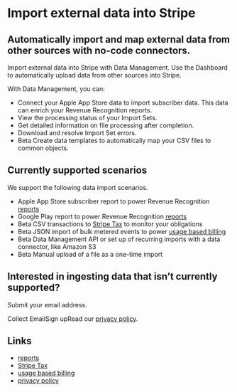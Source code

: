 # Import external data into Stripe

## Automatically import and map external data from other sources with no-code connectors.

Import external data into Stripe with Data Management. Use the Dashboard to
automatically upload data from other sources into Stripe.

With Data Management, you can:

- Connect your Apple App Store data to import subscriber data. This data can
enrich your Revenue Recognition reports.
- View the processing status of your Import Sets.
- Get detailed information on file processing after completion.
- Download and resolve Import Set errors.
- Beta Create data templates to automatically map your CSV files to common
objects.

## Currently supported scenarios

We support the following data import scenarios.

- Apple App Store subscriber report to power Revenue Recognition
[reports](https://dashboard.stripe.com/revenue-recognition)
- Google Play report to power Revenue Recognition
[reports](https://dashboard.stripe.com/revenue-recognition)
- Beta CSV transactions to [Stripe Tax](https://docs.stripe.com/billing/taxes)
to monitor your obligations
- Beta JSON import of bulk metered events to power [usage based
billing](https://docs.stripe.com/billing/subscriptions/usage-based)
- Beta Data Management API or set up of recurring imports with a data connector,
like Amazon S3
- Beta Manual upload of a file as a one-time import

## Interested in ingesting data that isn’t currently supported?

Submit your email address.

Collect EmailSign upRead our [privacy policy](https://stripe.com/privacy).

## Links

- [reports](https://dashboard.stripe.com/revenue-recognition)
- [Stripe Tax](https://docs.stripe.com/billing/taxes)
- [usage based
billing](https://docs.stripe.com/billing/subscriptions/usage-based)
- [privacy policy](https://stripe.com/privacy)